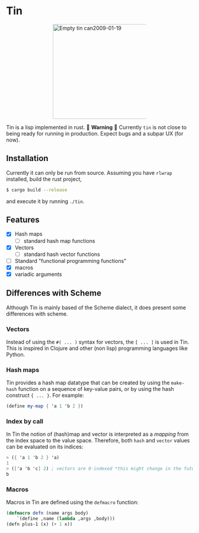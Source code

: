 # Tin

<a
   style="display: block;
  margin-left: auto;
  margin-right: auto;
  width: 50%;"
   title="Sun Ladder, CC BY-SA 3.0 &lt;https://creativecommons.org/licenses/by-sa/3.0&gt;, via Wikimedia Commons" 
   href="https://commons.wikimedia.org/wiki/File:Empty_tin_can2009-01-19.jpg">
    <img 
         width="256" alt="Empty tin can2009-01-19" 
         src="https://upload.wikimedia.org/wikipedia/commons/thumb/a/a8/Empty_tin_can2009-01-19.jpg/256px-Empty_tin_can2009-01-19.jpg">
</a>

Tin is a lisp implemented in rust. 🚨 **Warning** 🚨 Currently `tin` is not close
to being ready for running in production. Expect bugs and a subpar UX (for now).

## Installation

Currently it can only be run from source. Assuming you have `rlwrap` installed,
build the rust project,

```sh
$ cargo build --release
```

and execute it by running `./tin`.

## Features

- [x] Hash maps
    - [ ] standard hash map functions
- [x] Vectors
    - [ ] standard hash vector functions
- [ ] Standard "functional programming functions"
- [x] macros
- [x] variadic arguments

## Differences with Scheme 

Although Tin is mainly based of the Scheme dialect, it does present some differences with scheme.

### Vectors

Instead of using the `#( ... )` syntax for vectors, the `[ ... ]` is used in Tin. This is inspired
in Clojure and other (non lisp) programming languages like Python.

### Hash maps

Tin provides a hash map datatype that can be created by using the `make-hash` function on a
sequence of key-value pairs, or by using the hash construct `{ ... }`. For example: 

```scheme 
(define my-map { 'a 1 'b 2 })
```

### Index by call 

In Tin the notion of (hash)map and vector is interpreted as a _mapping_ from the index space to the
value space. Therefore, both `hash` and `vector` values can be evaluated on its indices: 

```scheme 
> ({ 'a 1 'b 2 } 'a)
1
> (['a 'b 'c] 2) ; vectors are 0-indexed *this might change in the future*
b 
```


### Macros 

Macros in Tin are defined using the `defmacro` function: 

```lisp
(defmacro defn (name args body) 
    `(define ,name (lambda ,args ,body)))
(defn plus-1 (x) (+ 1 x))
```


